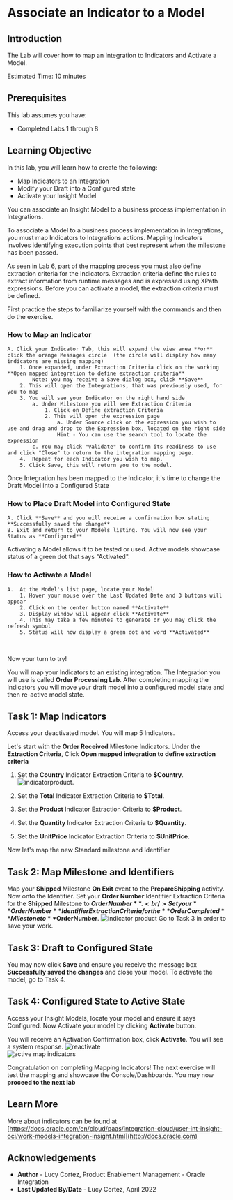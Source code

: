 # Associate an Indicator to a Model

## Introduction

The Lab will cover how to map an Integration to Indicators and Activate a Model.

Estimated Time: 10 minutes

## Prerequisites


This lab assumes you have:

- Completed Labs 1 through 8

## Learning Objective

In this lab, you will learn how to create the following:

- Map Indicators to an Integration
- Modify your Draft into a Configured state
- Activate your Insight Model

You can associate an Insight Model to a business process implementation in Integrations.

To associate a Model to a business process implementation in Integrations, you must map Indicators to Integrations actions.  Mapping Indicators involves identifying execution points that best represent when the milestone has been passed.

As seen in Lab 6, part of the mapping process you must also define extraction criteria for the Indicators. Extraction criteria define the rules to extract information from runtime messages and is expressed using XPath expressions. Before you can activate a model, the extraction criteria must be defined.

First practice the steps to familiarize yourself with the commands and then do the exercise.

### How to Map an Indicator

    A. Click your Indicator Tab, this will expand the view area **or** click the orange Messages circle  (the circle will display how many indicators are missing mapping) 
        1. Once expanded, under Extraction Criteria click on the working **Open mapped integration to define extraction criteria**
            Note: you may receive a Save dialog box, click **Save**
        2. This will open the Integrations, that was previously used, for you to map 
        3. You will see your Indicator on the right hand side
            a. Under Milestone you will see Extraction Criteria
                1. Click on Define extraction Criteria
                2. This will open the expression page
                    a. Under Source click on the expression you wish to use and drag and drop to the Expression box, located on the right side 
                    Hint - You can use the search tool to locate the expression 
            c. You may click "Validate" to confirm its readiness to use and click "Close" to return to the integration mapping page.
        4.  Repeat for each Indicator you wish to map.
        5. Click Save, this will return you to the model.

Once Integration has been mapped to the Indicator, it's time to change the Draft Model into a Configured State <br />

### How to Place Draft Model into Configured State

    A. Click **Save** and you will receive a confirmation box stating **Successfully saved the change**
    B. Exit and return to your Models listing. You will now see your Status as **Configured**

Activating a Model allows it to be tested or used. Active models showcase status of a green dot that says "Activated". <br />

### How to Activate a Model

    A.  At the Model's list page, locate your Model
        1. Hover your mouse over the Last Updated Date and 3 buttons will appear
        2. Click on the center button named **Activate**
        3. Display window will appear click **Activate**
        4. This may take a few minutes to generate or you may click the refresh symbol
        5. Status will now display a green dot and word **Activated**

 <br />

Now your turn to try!

 You will map your Indicators to an existing integration. The Integration you will use is called **Order Processing Lab**. After completing mapping the Indicators you will move your draft model into a configured model state and then re-active model state.

## Task 1: Map Indicators

Access your deactivated model. You will map 5 Indicators.<br />

Let's start with the **Order Received** Milestone Indicators. Under the **Extraction Criteria**,  Click **Open mapped integration to define extraction criteria** 

1. Set the **Country** Indicator Extraction Criteria to **$Country**.<br />
![indicatorproduct](./images/indicator-product.jpg " "). 

2. Set the **Total** Indicator Extraction Criteria to **$Total**. 

3. Set the **Product** Indicator Extraction Criteria to **$Product**.
 
4. Set the **Quantity** Indicator Extraction Criteria to **$Quantity**. <br />

5. Set the **UnitPrice** Indicator Extraction Criteria to **$UnitPrice**.  

Now let's map the new Standard milestone and Identifier <br />

## Task 2: Map Milestone and Identifiers  

Map your **Shipped** Milestone **On Exit** event to the **PrepareShipping** activity. <br />
Now onto the Identifier. Set your **Order Number** Identifier Extraction Criteria for the **Shipped** Milestone to **$OrderNumber**.<br />
Set your **Order Number** Identifier Extraction Criteria for the **Order Completed** Milestone to **$OrderNumber**.
![indicator product](./images/shipped-milestone.jpg " ")
 Go to Task 3 in order to save your work.<br />

## Task 3: Draft to Configured State

You may now click **Save** and ensure you receive the message box **Successfully saved the changes** and close your model. To activate the model, go to Task 4.

## Task 4: Configured State to Active State

Access your Insight Models, locate your model and ensure it says Configured. Now Activate your model by clicking **Activate** button.

You will receive an Activation Confirmation box, click **Activate**. You will see a system response.
![reactivate](./images/reactivate.jpg " ")  <br />
![active map indicators](./images/activate-map-indicators.jpg " ")  <br />

Congratulation on completing Mapping Indicators! The next exercise will test the mapping and showcase the Console/Dashboards. You may now **proceed to the next lab**

## Learn More

More about indicators can be found at [https://docs.oracle.com/en/cloud/paas/integration-cloud/user-int-insight-oci/work-models-integration-insight.html](http://docs.oracle.com)

## Acknowledgements

- **Author** - Lucy Cortez, Product Enablement Management - Oracle Integration
- **Last Updated By/Date** - Lucy Cortez, April 2022
